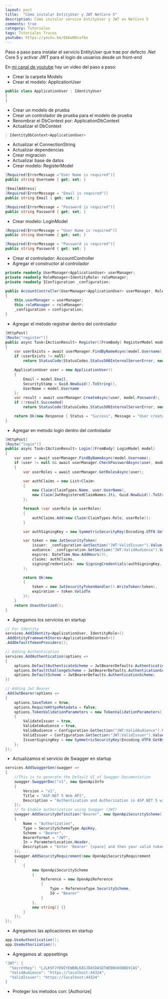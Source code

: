 ```yaml
---
layout: post
title:  "Cómo instalar EntityUser y JWT NetCore 5"
description: Cómo instalar service EntityUser y JWT en NetCore 5
comments: true
category: Tutoriales
tags: Tutoriales Trucos
youtube: https://youtu.be/EbKw0Dcaf6o
---
```

Paso a paso para instalar el servicio EntityUser que trae por defecto .Net Core 5 y activar JWT para el login de usuarios desde un front-end

En <a target="_blank" href="{{ page.youtube }}">mi canal de youtube</a> hay un video del paso a paso:

- Crear la carpeta Models
- Crear el modelo: ApplicationUser
```C#
public class ApplicationUser : IdentityUser
{
}
```
- Crear un modelo de prueba
- Crear un controlador de prueba para el modelo de prueba
- Renombrar el DbContext por: ApplicationDbContext
- Actualizar el DbContext

```C#
: IdentityDbContext<ApplicationUser>
```

- Actualizar el ConnectionString
- Actualizar dependencias
- Crear migracion
- Actualizar base de datos
- Crear modelo: RegisterModel

```C#
[Required(ErrorMessage ="User Name is required")]
public string Username { get; set; }

[EmailAddress]
[Required(ErrorMessage = "Email is required")]
public string Email { get; set; }

[Required(ErrorMessage = "Password is required")]
public string Password { get; set; }
```

- Crear modelo: LoginModel

```C#
[Required(ErrorMessage = "User Name is required")]
public string Username { get; set; }

[Required(ErrorMessage = "Password is required")]
public string Password { get; set; }
```

- Crear el controlador: AccountController
- Agregar el constructor al controlador

```C#
private readonly UserManager<ApplicationUser> userManager;
private readonly RoleManager<IdentityRole> roleManager;
private readonly IConfiguration _configuration;

public AccountController(UserManager<ApplicationUser> userManager, RoleManager<IdentityRole> roleManager, IConfiguration configuration)
{
    this.userManager = userManager;
    this.roleManager = roleManager;
    _configuration = configuration;
}
```

- Agregar el metodo registrar dentro del controlador

```C#
[HttpPost]
[Route("register")]
public async Task<IActionResult> Register([FromBody] RegisterModel model)
{
    var userExists = await userManager.FindByNameAsync(model.Username);
    if (userExists != null)
        return StatusCode(StatusCodes.Status500InternalServerError, new Response { Status = "Error", Message = "User already exists!" });

    ApplicationUser user = new ApplicationUser()
    {
        Email = model.Email,
        SecurityStamp = Guid.NewGuid().ToString(),
        UserName = model.Username
    };
    var result = await userManager.CreateAsync(user, model.Password);
    if (!result.Succeeded)
        return StatusCode(StatusCodes.Status500InternalServerError, new Response { Status = "Error", Message = "User creation failed! Please check user details and try again." });

    return Ok(new Response { Status = "Success", Message = "User created successfully!" });
}
```

- Agregar en metodo login dentro del controlador

```C#
[HttpPost]
[Route("login")]
public async Task<IActionResult> Login([FromBody] LoginModel model)
{
    var user = await userManager.FindByNameAsync(model.Username);
    if (user != null && await userManager.CheckPasswordAsync(user, model.Password))
    {
        var userRoles = await userManager.GetRolesAsync(user);

        var authClaims = new List<Claim>
        {
            new Claim(ClaimTypes.Name, user.UserName),
            new Claim(JwtRegisteredClaimNames.Jti, Guid.NewGuid().ToString()),
        };

        foreach (var userRole in userRoles)
        {
            authClaims.Add(new Claim(ClaimTypes.Role, userRole));
        }

        var authSigningKey = new SymmetricSecurityKey(Encoding.UTF8.GetBytes(_configuration["JWT:SecretKey"]));

        var token = new JwtSecurityToken(
            issuer: _configuration.GetSection("JWT:ValidIssuer").Value,
            audience: _configuration.GetSection("JWT:ValidAudience").Value,
            expires: DateTime.Now.AddHours(3),
            claims: authClaims,
            signingCredentials: new SigningCredentials(authSigningKey, SecurityAlgorithms.HmacSha256)
        );

        return Ok(new
        {
            token = new JwtSecurityTokenHandler().WriteToken(token),
            expiration = token.ValidTo
        });
    }
    return Unauthorized();
}
```

- Agregamos los servicios en startup

```C#
// For Identity
services.AddIdentity<ApplicationUser, IdentityRole>()
.AddEntityFrameworkStores<ApplicationDbContext>()
.AddDefaultTokenProviders();

// Adding Authentication
services.AddAuthentication(options =>
{
    options.DefaultAuthenticateScheme = JwtBearerDefaults.AuthenticationScheme;
    options.DefaultChallengeScheme = JwtBearerDefaults.AuthenticationScheme;
    options.DefaultScheme = JwtBearerDefaults.AuthenticationScheme;
})

// Adding Jwt Bearer
.AddJwtBearer(options =>
{
    options.SaveToken = true;
    options.RequireHttpsMetadata = false;
    options.TokenValidationParameters = new TokenValidationParameters()
    {
        ValidateIssuer = true,
        ValidateAudience = true,
        ValidAudience = Configuration.GetSection("JWT:ValidAudience").Value,
        ValidIssuer = Configuration.GetSection("JWT:ValidIssuer").Value,
        IssuerSigningKey = new SymmetricSecurityKey(Encoding.UTF8.GetBytes(Configuration.GetSection("JWT:SecretKey").Value))
    };
});
```

- Actualizamos el servicio de Swagger en startup

```C#
services.AddSwaggerGen(swagger =>
{
    //This is to generate the Default UI of Swagger Documentation
    swagger.SwaggerDoc("v1", new OpenApiInfo
    {
        Version = "v1",
        Title = "ASP.NET 5 Web API",
        Description = "Authentication and Authorization in ASP.NET 5 with JWT and Swagger"
    });
    // To Enable authorization using Swagger (JWT)
    swagger.AddSecurityDefinition("Bearer", new OpenApiSecurityScheme()
    {
        Name = "Authorization",
        Type = SecuritySchemeType.ApiKey,
        Scheme = "Bearer",
        BearerFormat = "JWT",
        In = ParameterLocation.Header,
        Description = "Enter 'Bearer' [space] and then your valid token in the text input below.\r\n\r\nExample: \"Bearer eyJhbGciOiJIUzI1NiIsInR5cCI6IkpXVCJ9\"",
    });
    swagger.AddSecurityRequirement(new OpenApiSecurityRequirement
    {
        {
            new OpenApiSecurityScheme
            {
                Reference = new OpenApiReference
                {
                    Type = ReferenceType.SecurityScheme,
                    Id = "Bearer"
                }
            },
            new string[] {}
        }
    });
});
```

- Agregamos las aplicaciones en startup

```C#
app.UseAuthentication();
app.UseAuthorization();
```

- Agregamos al: appsettings

```C#
"JWT": {
  "SecretKey": "LJLKSFJYEWIYEWBBLKASJDASDASDTWEBNVASNBDVCAS",
  "ValidAudience": "https://localhost:44324",
  "ValidIssuer": "https://localhost:44324"
}
```
- Proteger los metodos con: [Authorize]
